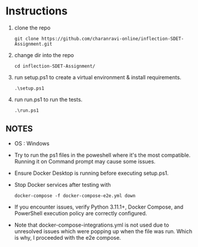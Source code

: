 # Instructions

1. clone the repo 

    ```
    git clone https://github.com/charanravi-online/inflection-SDET-Assignment.git
    ```
2. change dir into the repo
    ```
    cd inflection-SDET-Assignment/
    ```
3. run setup.ps1 to create a virtual environment & install requirements.
    ```
    .\setup.ps1
    ```
4. run run.ps1 to run the tests.
    ```
    .\run.ps1
    ```

## NOTES
- OS : Windows
- Try to run the ps1 files in the poweshell where it's the most compatible. Running it on Command prompt may cause some issues.

- Ensure Docker Desktop is running before executing setup.ps1.

- Stop Docker services after testing with 
    ```
    docker-compose -f docker-compose-e2e.yml down
    ```

- If you encounter issues, verify Python 3.11.1+, Docker Compose, and PowerShell execution policy are correctly configured.

- Note that docker-compose-integrations.yml is not used due to unresolved issues which were popping up when the file was run. Which is why, I proceeded with the e2e compose.